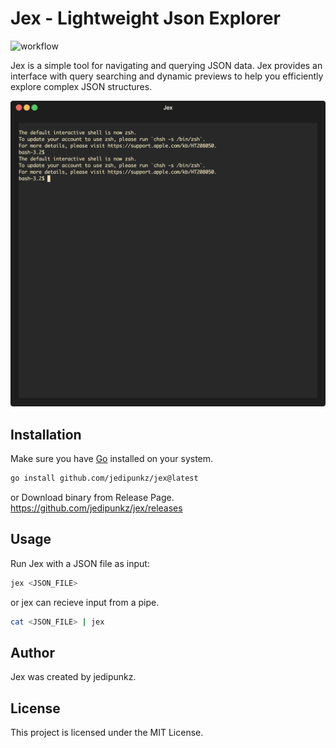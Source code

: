 # Jex - Lightweight Json Explorer

![workflow](https://github.com/jedipunkz/jex/actions/workflows/ci.yml/badge.svg)

Jex is a simple tool for navigating and querying JSON data. Jex provides an interface with query searching and dynamic previews to help you efficiently explore complex JSON structures.

<img src="https://raw.githubusercontent.com/jedipunkz/jex/main/static/pix/jex.gif">


## Installation

Make sure you have [Go](https://golang.org/) installed on your system.

```bash
go install github.com/jedipunkz/jex@latest
```

or Download binary from Release Page.
https://github.com/jedipunkz/jex/releases

## Usage

Run Jex with a JSON file as input:

```bash
jex <JSON_FILE>
```

or jex can recieve input from a pipe.

```bash
cat <JSON_FILE> | jex
```

## Author
Jex was created by jedipunkz.

## License
This project is licensed under the MIT License.
